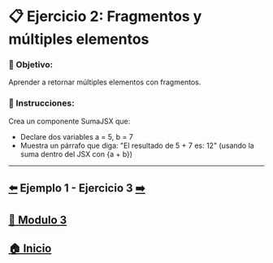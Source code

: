 # 📋 Ejercicio 2: Fragmentos y múltiples elementos

### 🎯 Objetivo:
Aprender a retornar múltiples elementos con fragmentos.

### 📝 Instrucciones:
Crea un componente SumaJSX que:
* Declare dos variables a = 5, b = 7
* Muestra un párrafo que diga:
"El resultado de 5 + 7 es: 12"
(usando la suma dentro del JSX con {a + b})

---

##  [⬅️](../Ejemplos/Ejemplo_1.md) Ejemplo 1 - Ejercicio 3 [➡️](./Ejercicio_3.md)

## [📄 Modulo 3](../Modulo_3.md) 

## [🏠 Inicio](../../README.md)
